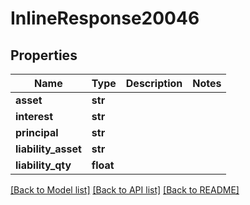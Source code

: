 # InlineResponse20046

## Properties
Name | Type | Description | Notes
------------ | ------------- | ------------- | -------------
**asset** | **str** |  | 
**interest** | **str** |  | 
**principal** | **str** |  | 
**liability_asset** | **str** |  | 
**liability_qty** | **float** |  | 

[[Back to Model list]](../README.md#documentation-for-models) [[Back to API list]](../README.md#documentation-for-api-endpoints) [[Back to README]](../README.md)

